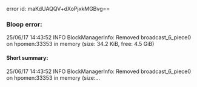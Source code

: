 error id: maKdUAQQV+dXoPjxkMGBvg==
### Bloop error:

25/06/17 14:43:52 INFO BlockManagerInfo: Removed broadcast_6_piece0 on hpomen:33353 in memory (size: 34.2 KiB, free: 4.5 GiB)
#### Short summary: 

25/06/17 14:43:52 INFO BlockManagerInfo: Removed broadcast_6_piece0 on hpomen:33353 in memory (size:...
